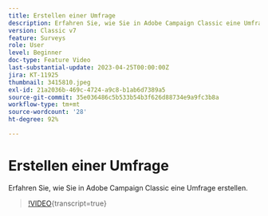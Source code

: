 ```yaml
---
title: Erstellen einer Umfrage
description: Erfahren Sie, wie Sie in Adobe Campaign Classic eine Umfrage erstellen.
version: Classic v7
feature: Surveys
role: User
level: Beginner
doc-type: Feature Video
last-substantial-update: 2023-04-25T00:00:00Z
jira: KT-11925
thumbnail: 3415810.jpeg
exl-id: 21a2036b-469c-4724-a9c8-b1ab6d7389a5
source-git-commit: 35e036486c5b533b54b3f626d88734e9a9fc3b8a
workflow-type: tm+mt
source-wordcount: '28'
ht-degree: 92%

---
```


# Erstellen einer Umfrage

Erfahren Sie, wie Sie in Adobe Campaign Classic eine Umfrage erstellen.

>[!VIDEO](https://video.tv.adobe.com/v/3415810/?learn=on){transcript=true}
